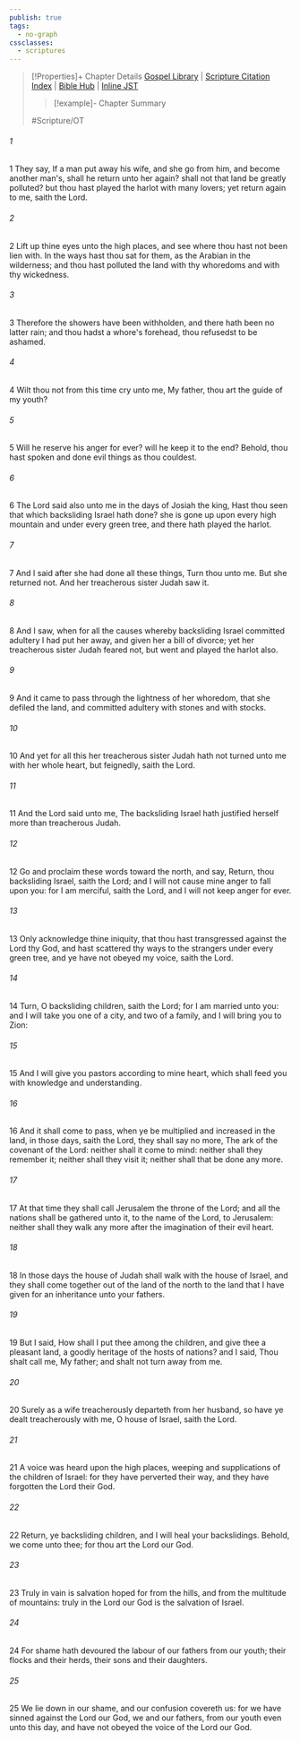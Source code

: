 ```yaml
---
publish: true
tags:
  - no-graph
cssclasses:
  - scriptures
---
```

>[!Properties]+ Chapter Details
>[Gospel Library](https://churchofjesuschrist.org/study/scriptures/ot/jer/3?lang=eng)    |    [Scripture Citation Index](https://scriptures.byu.edu/#07c03::c07c03)    |    [Bible Hub](https://biblehub.com/jeremiah/3.htm)    |    [Inline JST](https://scripturetoolbox.com/html/ic/Jeremiah/3.html)
>>[!example]- Chapter Summary
>> 
> 
>
>#Scripture/OT
###### 1
1 They say, If a man put away his wife, and she go from him, and become another man's, shall he return unto her again? shall not that land be greatly polluted? but thou hast played the harlot with many lovers; yet return again to me, saith the Lord.
###### 2
2 Lift up thine eyes unto the high places, and see where thou hast not been lien with. In the ways hast thou sat for them, as the Arabian in the wilderness; and thou hast polluted the land with thy whoredoms and with thy wickedness.
###### 3
3 Therefore the showers have been withholden, and there hath been no latter rain; and thou hadst a whore's forehead, thou refusedst to be ashamed.
###### 4
4 Wilt thou not from this time cry unto me, My father, thou art the guide of my youth?
###### 5
5 Will he reserve his anger for ever? will he keep it to the end? Behold, thou hast spoken and done evil things as thou couldest.
###### 6
6 The Lord said also unto me in the days of Josiah the king, Hast thou seen that which backsliding Israel hath done? she is gone up upon every high mountain and under every green tree, and there hath played the harlot.
###### 7
7 And I said after she had done all these things, Turn thou unto me. But she returned not. And her treacherous sister Judah saw it.
###### 8
8 And I saw, when for all the causes whereby backsliding Israel committed adultery I had put her away, and given her a bill of divorce; yet her treacherous sister Judah feared not, but went and played the harlot also.
###### 9
9 And it came to pass through the lightness of her whoredom, that she defiled the land, and committed adultery with stones and with stocks.
###### 10
10 And yet for all this her treacherous sister Judah hath not turned unto me with her whole heart, but feignedly, saith the Lord.
###### 11
11 And the Lord said unto me, The backsliding Israel hath justified herself more than treacherous Judah.
###### 12
12 Go and proclaim these words toward the north, and say, Return, thou backsliding Israel, saith the Lord; and I will not cause mine anger to fall upon you: for I am merciful, saith the Lord, and I will not keep anger for ever.
###### 13
13 Only acknowledge thine iniquity, that thou hast transgressed against the Lord thy God, and hast scattered thy ways to the strangers under every green tree, and ye have not obeyed my voice, saith the Lord.
###### 14
14 Turn, O backsliding children, saith the Lord; for I am married unto you: and I will take you one of a city, and two of a family, and I will bring you to Zion:
###### 15
15 And I will give you pastors according to mine heart, which shall feed you with knowledge and understanding.
###### 16
16 And it shall come to pass, when ye be multiplied and increased in the land, in those days, saith the Lord, they shall say no more, The ark of the covenant of the Lord: neither shall it come to mind: neither shall they remember it; neither shall they visit it; neither shall that be done any more.
###### 17
17 At that time they shall call Jerusalem the throne of the Lord; and all the nations shall be gathered unto it, to the name of the Lord, to Jerusalem: neither shall they walk any more after the imagination of their evil heart.
###### 18
18 In those days the house of Judah shall walk with the house of Israel, and they shall come together out of the land of the north to the land that I have given for an inheritance unto your fathers.
###### 19
19 But I said, How shall I put thee among the children, and give thee a pleasant land, a goodly heritage of the hosts of nations? and I said, Thou shalt call me, My father; and shalt not turn away from me.
###### 20
20 Surely as a wife treacherously departeth from her husband, so have ye dealt treacherously with me, O house of Israel, saith the Lord.
###### 21
21 A voice was heard upon the high places, weeping and supplications of the children of Israel: for they have perverted their way, and they have forgotten the Lord their God.
###### 22
22 Return, ye backsliding children, and I will heal your backslidings. Behold, we come unto thee; for thou art the Lord our God.
###### 23
23 Truly in vain is salvation hoped for from the hills, and from the multitude of mountains: truly in the Lord our God is the salvation of Israel.
###### 24
24 For shame hath devoured the labour of our fathers from our youth; their flocks and their herds, their sons and their daughters.
###### 25
25 We lie down in our shame, and our confusion covereth us: for we have sinned against the Lord our God, we and our fathers, from our youth even unto this day, and have not obeyed the voice of the Lord our God.
